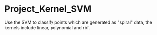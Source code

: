 # Project_Kernel_SVM
Use the SVM to classify points which are generated as "spiral" data, the kernels include linear, polynomial and rbf.
